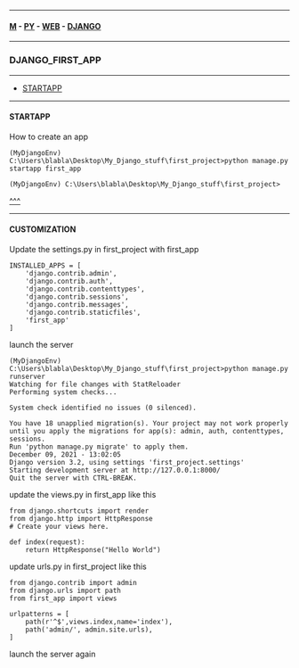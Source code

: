 
---

#### [M](https://github.com/ttltrk/TTT/blob/master/menu.md) - [PY](https://github.com/ttltrk/TTT/blob/master/PY/PY.md) - [WEB](https://github.com/ttltrk/TTT/blob/master/PY/WEB/WEB.md) - [DJANGO](https://github.com/ttltrk/TTT/blob/master/PY/WEB/DJANGO/DJANGO.md)

---

### DJANGO_FIRST_APP

---

* [STARTAPP](#STARTAPP)

---

#### STARTAPP

How to create an app

```
(MyDjangoEnv) C:\Users\blabla\Desktop\My_Django_stuff\first_project>python manage.py startapp first_app

(MyDjangoEnv) C:\Users\blabla\Desktop\My_Django_stuff\first_project>
```

[^^^](DJANGO_FIRST_APP)

---

#### CUSTOMIZATION

Update the settings.py in first_project with first_app

```
INSTALLED_APPS = [
    'django.contrib.admin',
    'django.contrib.auth',
    'django.contrib.contenttypes',
    'django.contrib.sessions',
    'django.contrib.messages',
    'django.contrib.staticfiles',
    'first_app'
]
```

launch the server

```
(MyDjangoEnv) C:\Users\blabla\Desktop\My_Django_stuff\first_project>python manage.py runserver
Watching for file changes with StatReloader
Performing system checks...

System check identified no issues (0 silenced).

You have 18 unapplied migration(s). Your project may not work properly until you apply the migrations for app(s): admin, auth, contenttypes, sessions.
Run 'python manage.py migrate' to apply them.
December 09, 2021 - 13:02:05
Django version 3.2, using settings 'first_project.settings'
Starting development server at http://127.0.0.1:8000/
Quit the server with CTRL-BREAK.
```

update the views.py in first_app like this

```
from django.shortcuts import render
from django.http import HttpResponse
# Create your views here.

def index(request):
    return HttpResponse("Hello World")
```

update urls.py in first_project like this

```
from django.contrib import admin
from django.urls import path
from first_app import views

urlpatterns = [
    path(r'^$',views.index,name='index'),
    path('admin/', admin.site.urls),
]
```

launch the server again

```

```
